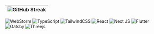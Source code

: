 |![GitHub Streak](https://streak-stats.demolab.com/?user=lnngn&card_width=1000&theme=transparent&hide_border=true&hide_longest_streak=true&hide_total_contributions=false&border_radius=0)|
| :---: |

![WebStorm](https://img.shields.io/badge/webstorm-143?style=for-the-badge&logo=webstorm&logoColor=black&color=grey&labelColor=3588FF)
![TypeScript](https://img.shields.io/badge/typescript-%23007ACC.svg?style=for-the-badge&logo=typescript&logoColor=white&color=black&labelColor=3588FF)
![TailwindCSS](https://img.shields.io/badge/tailwindcss-%2338B2AC.svg?style=for-the-badge&logo=tailwind-css&logoColor=black&color=black&labelColor=3588FF)
![React](https://img.shields.io/badge/react-%2320232a.svg?style=for-the-badge&logo=react&logoColor=black&color=black&labelColor=3588FF)
![Next JS](https://img.shields.io/badge/Next-black?style=for-the-badge&logo=next.js&logoColor=black&color=black&labelColor=3588FF)
![Flutter](https://img.shields.io/badge/Flutter-%2302569B.svg?style=for-the-badge&logo=Flutter&logoColor=black&color=black&labelColor=3588FF)
![Gatsby](https://img.shields.io/badge/Gatsby-%23663399.svg?style=for-the-badge&logo=gatsby&logoColor=black&color=black&labelColor=3588FF)
![Threejs](https://img.shields.io/badge/threejs-black?style=for-the-badge&logo=three.js&logoColor=black&color=black&labelColor=3588FF)


